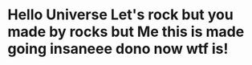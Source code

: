 # Hello Universe Let's rock but you made by rocks but Me this is made going insaneee dono now wtf is!
